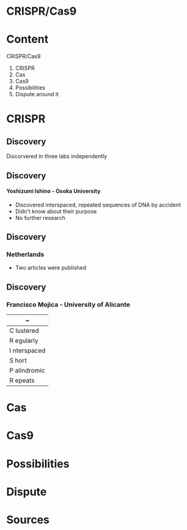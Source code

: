 # CRISPR/Cas9



# Content


<span class="fragment highlight-red font-size-up" data-fragment-index="1 2 3">CRISPR</span><span class="fragment highlight-red font-size-up" data-fragment-index="2 3">/Cas</span><span class="fragment highlight-red font-size-up" data-fragment-index="3">9</span>

1. CRISPR <!-- .element: class="fragment" data-fragment-index="1" -->
2. Cas <!-- .element: class="fragment" data-fragment-index="2" -->
3. Cas9 <!-- .element: class="fragment" data-fragment-index="3" -->
4. Possibilities <!-- .element: class="fragment" data-fragment-index="4" -->
5. Dispute around it <!-- .element: class="fragment" data-fragment-index="5" -->



# CRISPR


## Discovery
Discorvered in three labs independently


## Discovery
#### Yoshizumi Ishino - Osoka University
- Discovered interspaced, repeated sequences of DNA by accident
- Didn't know about their purpose
- No further research


## Discovery
### Netherlands
- Two articles were published


## Discovery
### Francisco Mojica - University of Alicante


| ~ |
|---|
| C <span class="fragment">lustered</span> |
| R <span class="fragment">egularly</span> |
| I <span class="fragment">nterspaced</span> |
| S <span class="fragment">hort</span> |
| P <span class="fragment">alindromic</span> |
| R <span class="fragment">epeats</span> |



# Cas



# Cas9



# Possibilities



# Dispute



# Sources
